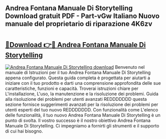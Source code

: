 ## Andrea Fontana Manuale Di Storytelling Download gratuit PDF - Part-vGw Italiano Nuovo manuale del proprietario di riparazione 4K6zv

# <h2><a href="http://dfecp4.blite.top/?on=Andrea+Fontana+Manuale+Di+Storytelling">🔗Download 👉🔴 Andrea Fontana Manuale Di Storytelling</a></h2>

[![Andrea Fontana Manuale Di Storytelling download](https://i.imgur.com/lujVjoI.png)](http://dfecp4.blite.top/?on=Andrea+Fontana+Manuale+Di+Storytelling)
Benvenuto nel manuale di Istruzioni per il tuo Andrea Fontana Manuale Di Storytelling appena configurato. Questa guida completa è progettata per aiutarti a iniziare con il tuo prodotto e darti una comprensione approfondita delle sue caratteristiche, funzioni e capacità. Troverai istruzioni chiare per L'installazione, L'uso, la manutenzione e la risoluzione dei problemi. Guida alla risoluzione dei problemi per utenti avanzati REDDDDDDD questa sezione fornisce suggerimenti avanzati per la risoluzione dei problemi per utenti esperti del tuo nuovo REDDDDDDD. Con funzionalità come L'elenco delle funzionalità, il tuo nuovo Andrea Fontana Manuale Di Storytelling è un punto di svolta. Il vostro successo è il nostro obiettivo Andrea Fontana Manuale Di Storytelling. Ci impegniamo a fornirti gli strumenti e il supporto di cui hai bisogno.
